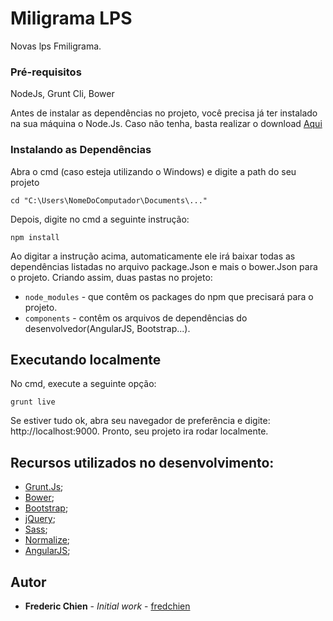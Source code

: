 # Miligrama LPS

Novas lps Fmiligrama.


### Pré-requisitos

NodeJs, Grunt Cli, Bower

Antes de instalar as dependências no projeto, você precisa já ter instalado na sua máquina o Node.Js. Caso não tenha, basta realizar o download [Aqui](https://nodejs.org/en/)

### Instalando as Dependências

Abra o cmd (caso esteja utilizando o Windows) e digite a path do seu projeto

```
cd "C:\Users\NomeDoComputador\Documents\..."
```

Depois, digite no cmd a seguinte instrução:

```
npm install
```
Ao digitar a instrução acima, automaticamente ele irá baixar todas as dependências listadas no arquivo package.Json e mais o bower.Json para o projeto. Criando assim, duas pastas no projeto:

* `node_modules` - que contêm os packages do npm que precisará para o projeto.
* `components` - contêm os arquivos de dependências do desenvolvedor(AngularJS, Bootstrap...).



## Executando localmente

No cmd, execute a seguinte opção:

```
grunt live
```

Se estiver tudo ok, abra seu navegador de preferência e digite: http://localhost:9000. Pronto, seu projeto ira rodar localmente.



## Recursos utilizados no desenvolvimento:

* [Grunt.Js](https://gruntjs.com/);
* [Bower](https://bower.io/);
* [Bootstrap](http://getbootstrap.com/);
* [jQuery](https://jquery.com/);
* [Sass](http://sass-lang.com/);
* [Normalize](https://necolas.github.io/normalize.css/);
* [AngularJS](https://angularjs.org/);


## Autor

* **Frederic Chien** - *Initial work* - [fredchien](https://github.com/fredchien)
